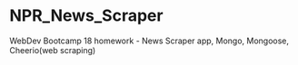 # NPR_News_Scraper
WebDev Bootcamp 18 homework - News Scraper app, Mongo, Mongoose, Cheerio(web scraping)
